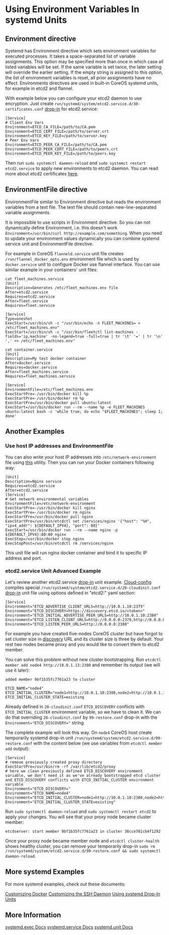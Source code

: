 # Using Environment Variables In systemd Units

## Environment directive

Systemd has Environment directive which sets environment variables for executed processes. It takes a space-separated list of variable assignments. This option may be specified more than once in which case all listed variables will be set. If the same variable is set twice, the later setting will override the earlier setting. If the empty string is assigned to this option, the list of environment variables is reset, all prior assignments have no effect. Environments directives are used in built-in CoreOS systemd units, for example in etcd2 and flannel.

With example below you can configure your etcd2 daemon to use encryption. Just create `run/systemd/system/etcd2.service.d/30-certificates.conf` [drop-in] for etcd2.service:

```
[Service]
# Client Env Vars
Environment=ETCD_CA_FILE=/path/to/CA.pem
Environment=ETCD_CERT_FILE=/path/to/server.crt
Environment=ETCD_KEY_FILE=/path/to/server.key
# Peer Env Vars
Environment=ETCD_PEER_CA_FILE=/path/to/CA.pem
Environment=ETCD_PEER_CERT_FILE=/path/to/peers.crt
Environment=ETCD_PEER_KEY_FILE=/path/to/peers.key
```

Then run `sudo systemctl daemon-reload` and `sudo systemct restart etcd2.service` to apply new environments to etcd2 daemon. You can read more about etcd2 certificates [here](customize-etcd-unit.html).

## EnvironmentFile directive

EnvironmentFile similar to Environment directive but reads the environment variables from a text file. The text file should contain new-line-separated variable assignments. 

It is impossible to use scripts in Environment directive. So you can not dynamically define Environment, i.e. this doesn't work `Environment=/usr/bin/curl http://example.com/something`. When you need to update your environment values dynamically you can combine systemd service unit and EnvironmentFile directive.

For example in CoreOS `flanneld.service` unit file creates `/run/flannel_docker_opts.env` environment file which is used by `docker.service` unit to configure Docker use flannel interface. You can use similar example in your containers' unit files:

```
cat fleet_machines.service
[Unit]
Description=Generates /etc/fleet_machines.env file
After=etcd2.service
Requires=etcd2.service
After=fleet.service
Requires=fleet.service

[Service]
Type=oneshot
ExecStart=/usr/bin/sh -c "/usr/bin/echo -n FLEET_MACHINES= > /etc/fleet_machines.env"
ExecStart=/usr/bin/sh -c "/usr/bin/fleetctl list-machines -fields='ip,machine' -no-legend=true -full=true | tr '\t' '=' | tr '\n' ',' >> /etc/fleet_machines.env"
```

```
cat container.service
[Unit]
Description=My test docker container
After=docker.service
Requires=docker.service
After=fleet_machines.service
Requires=fleet_machines.service

[Service]
EnvironmentFile=/etc/fleet_machines.env
ExecStartPre=-/usr/bin/docker kill %p
ExecStartPre=-/usr/bin/docker rm %p
ExecStartPre=/usr/bin/docker pull ubuntu:latest
ExecStart=/usr/bin/docker run --rm --name %p -e FLEET_MACHINES ubuntu:latest bash -c 'while true; do echo "$FLEET_MACHINES"; sleep 1; done'
```

## Another Examples

### Use host IP addresses and EnvironmentFile

You can also write your host IP addresses into `/etc/network-environment` file using [this](https://github.com/kelseyhightower/setup-network-environment) utility. Then you can run your Docker containers following way:

```
[Unit]
Description=Nginx service
Requires=etcd2.service
After=etcd2.service
[Service]
# Get network environmental variables
EnvironmentFile=/etc/network-environment
ExecStartPre=-/usr/bin/docker kill nginx
ExecStartPre=-/usr/bin/docker rm nginx
ExecStartPre=/usr/bin/docker pull nginx
ExecStartPre=/usr/bin/etcdctl set /services/nginx '{"host": "%H", "ipv4_addr": ${DEFAULT_IPV4}, "port": 80}'
ExecStart=/usr/bin/docker run --rm --name nginx -p ${DEFAULT_IPV4}:80:80 nginx
ExecStop=/usr/bin/docker stop nginx
ExecStopPost=/usr/bin/etcdctl rm /services/nginx
```

This unit file will run nginx docker container and bind it to specific IP address and port.

### etcd2.service Unit Advanced Example

Let's review another etcd2.service [drop-in] unit example. [Cloud-config][cloud-config] compiles special `/run/systemd/system/etcd2.service.d/20-cloudinit.conf` [drop-in] unit file using options defined in "etcd2:" yaml section: 

```
[Service]
Environment="ETCD_ADVERTISE_CLIENT_URLS=http://10.0.1.10:2379"
Environment="ETCD_DISCOVERY=https://discovery.etcd.io/<token>"
Environment="ETCD_INITIAL_ADVERTISE_PEER_URLS=http://10.0.1.10:2380"
Environment="ETCD_LISTEN_CLIENT_URLS=http://0.0.0.0:2379,http://0.0.0.0:4001"
Environment="ETCD_LISTEN_PEER_URLS=http://0.0.0.0:2380"
```

For example you have created five-nodes CoreOS cluster but have forgot to set cluster size in [discovery][etcd-discovery] URL and its cluster size is three by default. Your rest two nodes became proxy and you would like to convert them to etcd2 member.

You can solve this problem without new cluster bootstrapping. Run `etcdctl member add node4 http://10.0.1.13:2380` and remember its output (we will use it later):

```
added member 9bf1b35fc7761a23 to cluster

ETCD_NAME="node4"
ETCD_INITIAL_CLUSTER="node1=http://10.0.1.10:2380,node2=http://10.0.1.11:2380,node3=http://10.0.1.12:2380,node4=http://10.0.1.13:2380"
ETCD_INITIAL_CLUSTER_STATE=existing
```

Already defined in `20-cloudinit.conf` `ETCD_DISCOVERY` conflicts with `ETCD_INITIAL_CLUSTER` environment variable, so we have to clean it. We can do that overriding `20-cloudinit.conf` by `99-restore.conf` drop-in with the `Environment="ETCD_DISCOVERY="` string.

The complete example will look this way. On `node4` CoreOS host create temporarily systemd drop-in unit `/run/systemd/system/etcd2.service.d/99-restore.conf` with the content below (we use variables from `etcdctl member add` output):

```
[Service]
# remove previously created proxy directory
ExecStartPre=/usr/bin/rm -rf /var/lib/etcd2/proxy
# here we clean previously defined ETCD_DISCOVERY environment variable, we don't need it as we've already bootstrapped etcd cluster and ETCD_DISCOVERY conflicts with ETCD_INITIAL_CLUSTER environment variable
Environment="ETCD_DISCOVERY="
Environment="ETCD_NAME=node4"
Environment="ETCD_INITIAL_CLUSTER=node1=http://10.0.1.10:2380,node2=http://10.0.1.11:2380,node3=http://10.0.1.12:2380,node4=http://10.0.1.13:2380"
Environment="ETCD_INITIAL_CLUSTER_STATE=existing"
```

Run `sudo systemctl daemon-reload` and `sudo systemctl restart etcd2` to apply your changes. You will see that your proxy node became cluster member:

```
etcdserver: start member 9bf1b35fc7761a23 in cluster 36cce781cb4f1292
```

Once your proxy node became member node and `etcdctl cluster-health` shows healthy cluster, you can remove your temporarily drop-in `sudo rm /run/systemd/system/etcd2.service.d/99-restore.conf && sudo systemctl daemon-reload`.

## More systemd Examples

For more systemd examples, check out these documents:

[Customizing Docker][customizing-docker]
[Customizing the SSH Daemon][customizing-sshd]
[Using systemd Drop-In Units][drop-in]

[drop-in]: using-systemd-drop-in-units.html
[customizing-sshd]: customizing-sshd.html#changing-the-sshd-port
[customizing-docker]: customizing-docker.html#using-a-dockercfg-file-for-authentication
[cloud-config]: cloud-config.html
[etcd-discovery]: cluster-discovery.html
[systemd-udev]: using-systemd-and-udev-rules.html

## More Information
<a class="btn btn-default" href="http://www.freedesktop.org/software/systemd/man/systemd.exec.html">systemd.exec Docs</a>
<a class="btn btn-default" href="http://www.freedesktop.org/software/systemd/man/systemd.service.html">systemd.service Docs</a>
<a class="btn btn-default" href="http://www.freedesktop.org/software/systemd/man/systemd.unit.html">systemd.unit Docs</a>
